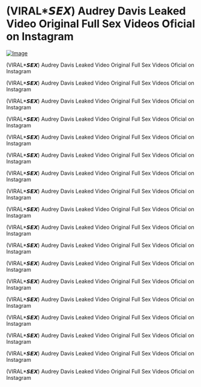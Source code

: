 # (VIRAL*𝙎𝙀𝙓) Audrey Davis Leaked Video Original Full Sex Videos Oficial on Instagram


[![Image](https://github.com/user-attachments/assets/4baa9e90-ca7b-464e-852e-01bd4b43bc60)](https://happiness-bro.blogspot.com/2024/12/refhttpsviralvideotrending.html)

(VIRAL*𝙎𝙀𝙓) Audrey Davis Leaked Video Original Full Sex Videos Oficial on Instagram


(VIRAL*𝙎𝙀𝙓) Audrey Davis Leaked Video Original Full Sex Videos Oficial on Instagram


(VIRAL*𝙎𝙀𝙓) Audrey Davis Leaked Video Original Full Sex Videos Oficial on Instagram


(VIRAL*𝙎𝙀𝙓) Audrey Davis Leaked Video Original Full Sex Videos Oficial on Instagram


(VIRAL*𝙎𝙀𝙓) Audrey Davis Leaked Video Original Full Sex Videos Oficial on Instagram


(VIRAL*𝙎𝙀𝙓) Audrey Davis Leaked Video Original Full Sex Videos Oficial on Instagram


(VIRAL*𝙎𝙀𝙓) Audrey Davis Leaked Video Original Full Sex Videos Oficial on Instagram


(VIRAL*𝙎𝙀𝙓) Audrey Davis Leaked Video Original Full Sex Videos Oficial on Instagram


(VIRAL*𝙎𝙀𝙓) Audrey Davis Leaked Video Original Full Sex Videos Oficial on Instagram


(VIRAL*𝙎𝙀𝙓) Audrey Davis Leaked Video Original Full Sex Videos Oficial on Instagram


(VIRAL*𝙎𝙀𝙓) Audrey Davis Leaked Video Original Full Sex Videos Oficial on Instagram


(VIRAL*𝙎𝙀𝙓) Audrey Davis Leaked Video Original Full Sex Videos Oficial on Instagram


(VIRAL*𝙎𝙀𝙓) Audrey Davis Leaked Video Original Full Sex Videos Oficial on Instagram


(VIRAL*𝙎𝙀𝙓) Audrey Davis Leaked Video Original Full Sex Videos Oficial on Instagram


(VIRAL*𝙎𝙀𝙓) Audrey Davis Leaked Video Original Full Sex Videos Oficial on Instagram


(VIRAL*𝙎𝙀𝙓) Audrey Davis Leaked Video Original Full Sex Videos Oficial on Instagram


(VIRAL*𝙎𝙀𝙓) Audrey Davis Leaked Video Original Full Sex Videos Oficial on Instagram


(VIRAL*𝙎𝙀𝙓) Audrey Davis Leaked Video Original Full Sex Videos Oficial on Instagram
